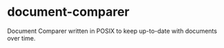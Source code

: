# document-comparer
Document Comparer written in POSIX to keep up-to-date with documents over time.

